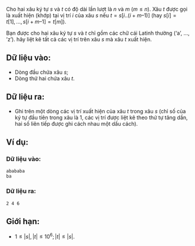 Cho hai xâu ký tự $s$ và $t$ có độ dài lần lượt là $n$ và $m\ (m ≤ n)$. Xâu $t$ được gọi là xuất hiện (khớp) tại vị trí $i$ của xâu $s$ nếu $t = s[i..(i + m – 1)]$ (hay $s[i] = t[1], ..., s[i + m – 1] = t[m]$).

Bạn được cho hai xâu ký tự $s$ và $t$ chỉ gồm các chữ cái Latinh thường (‘a’, …, ’z’). hãy liệt kê tất cả các vị trí trên xâu $s$ mà xâu $t$ xuất hiện.

## Dữ liệu vào:
- Dòng đầu chứa xâu $s$;
- Dòng thứ hai chứa xâu $t$.

## Dữ liệu ra:
- Ghi trên một dòng các vị trí xuất hiện của xâu $t$ trong xâu $s$ (chỉ số của ký tự đầu tiên trong xâu là $1$, các vị trí được liệt kê theo thứ tự tăng dần, hai số liên tiếp được ghi cách nhau một dấu cách).

## Ví dụ:
### Dữ liệu vào:
```
abababa
ba
```

### Dữ liệu ra:
```
2 4 6
```

## Giới hạn:
- $1 ≤ |s|, |t| ≤ 10^6; |t| ≤ |s|$.